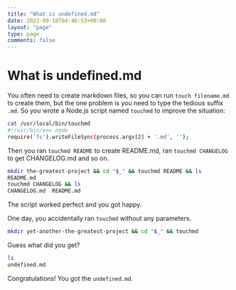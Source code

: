 ```yaml
---
title: "What is undefined.md"
date: 2022-09-16T04:46:53+00:00
layout: "page"
type: page
comments: false
---
```

# What is undefined.md

You often need to create markdown files, so you can run `touch filename.md` to create them, but the one problem is you need to type the tedious suffix `.md`.
So you wrote a Node.js script named `touchmd` to improve the situation:
```bash
cat /usr/local/bin/touchmd
#!/usr/bin/env node
require('fs').writeFileSync(process.argv[2] + '.md', '');
```

Then you ran `touchmd README` to create README.md, ran `touchmd CHANGELOG` to get CHANGELOG.md and so on.
```bash
mkdir the-greatest-project && cd "$_" && touchmd README && ls
README.md
touchmd CHANGELOG && ls
CHANGELOG.md  README.md
```

The script worked perfect and you got happy.

One day, you accidentally ran `touchmd` without any parameters.
```bash
mkdir yet-another-the-greatest-project && cd "$_" && touchmd
```

Guess what did you get?
```bash
ls
undefined.md
```

Congratulations! You got the `undefined.md`.
